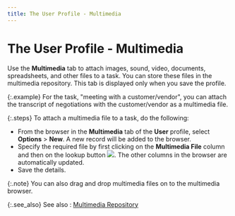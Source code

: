 ```yaml
---
title: The User Profile - Multimedia
---
```


# The User Profile - Multimedia


Use the **Multimedia** tab to attach  images, sound, video, documents, spreadsheets, and other files to a task.  You can store these files in the multimedia repository. This tab is displayed  only when you save the profile.


{:.example}
For the task, "meeting with a customer/vendor",  you can attach the transcript of negotiations with the customer/vendor  as a multimedia file.


{:.steps}
To attach a multimedia file to a task, do the following:

- From the browser  in the **Multimedia** tab of the **User** profile, select **Options** > **New**. A new record  will be added to the browser.
- Specify the  required file by first clicking on the **Multimedia 
 File** column and then on the lookup button ![]({{site.sc_baseurl}}/img/setup_browse_icon.gif). The  other columns in the browser are automatically updated.
- Save the details.



{:.note}
You can also drag and drop multimedia files  on to the multimedia browser.


{:.see_also}
See also
: [Multimedia Repository]({{site.sc_baseurl}}/options/miscellaneous-set-up/multimedia/multimedia_repository.html)
